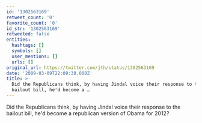 ```yaml
---
id: '1302563169'
retweet_count: '0'
favorite_count: '0'
id_str: '1302563169'
retweeted: false
entities:
  hashtags: []
  symbols: []
  user_mentions: []
  urls: []
original_url: https://twitter.com/jth/status/1302563169
date: '2009-03-09T22:09:38.000Z'
title: >-
  Did the Republicans think, by having Jindal voice their response to the
  bailout bill, he'd become a …
---
```


Did the Republicans think, by having Jindal voice their response to the bailout bill, he'd become a republican version of Obama for 2012?
